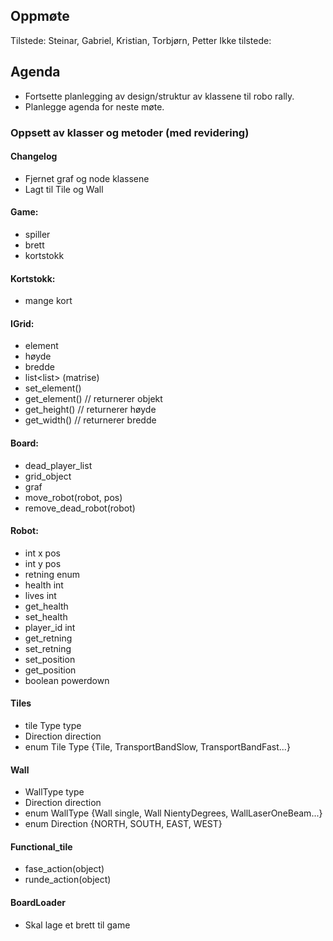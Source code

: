 ## Oppmøte
Tilstede: Steinar, Gabriel, Kristian, Torbjørn, Petter
Ikke tilstede:

## Agenda
- Fortsette planlegging av design/struktur av klassene til robo rally.
- Planlegge agenda for neste møte.

### Oppsett av klasser og metoder (med revidering)

#### Changelog
- Fjernet graf og node klassene
- Lagt til Tile og Wall

#### Game:
-   spiller
-   brett
-   kortstokk

#### Kortstokk:
-   mange kort

#### IGrid:
-   element<K>
-   høyde
-   bredde
-   list<list<K>> (matrise)
-   set_element()
-   get_element() // returnerer objekt
-   get_height() // returnerer høyde
-   get_width() // returnerer bredde

#### Board:
-   dead_player_list<robot>
-   grid_object
-   graf
-   move_robot(robot, pos)
-   remove_dead_robot(robot)

#### Robot:
-   int x pos
-   int y pos
-   retning enum
-   health int
-   lives int
-   get_health
-   set_health
-   player_id int
-   get_retning
-   set_retning
-   set_position
-   get_position
-   boolean powerdown

#### Tiles
- tile Type type
- Direction direction
- enum Tile Type {Tile, TransportBandSlow, TransportBandFast...}

#### Wall
- WallType type
- Direction direction
- enum WallType {Wall single, Wall NientyDegrees, WallLaserOneBeam...}
- enum Direction {NORTH, SOUTH, EAST, WEST}


#### Functional_tile
-   fase_action(object)
-   runde_action(object)

#### BoardLoader
- Skal lage et brett til game